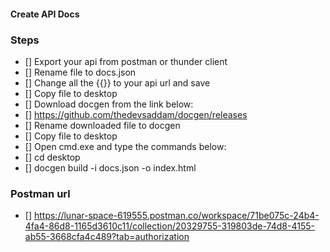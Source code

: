 #### Create API Docs

### Steps

- [] Export your api from postman or thunder client
- [] Rename file to docs.json
- [] Change all the {{}} to your api url and save
- [] Copy file to desktop
- [] Download docgen from the link below:
- [] https://github.com/thedevsaddam/docgen/releases
- [] Rename downloaded file to docgen
- [] Copy file to desktop
- [] Open cmd.exe and type the commands below:
- [] cd desktop
- [] docgen build -i docs.json -o index.html

### Postman url

- [] https://lunar-space-619555.postman.co/workspace/71be075c-24b4-4fa4-86d8-1165d3610c11/collection/20329755-319803de-74d8-4155-ab55-3668cfa4c489?tab=authorization
